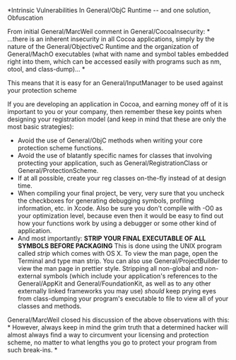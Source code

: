 

*Intrinsic Vulnerabilities In General/ObjC Runtime -- and one solution, Obfuscation

From initial General/MarcWeil comment in General/CocoaInsecurity:
*
...there is an inherent insecurity in all Cocoa applications, simply by the nature of the General/ObjectiveC Runtime and the organization of General/MachO executables (what with name and symbol tables embedded right into them, which can be accessed easily with programs such as nm, otool, and class-dump)...
*

This means that it is easy for an General/InputManager to be used against your protection scheme

If you are developing an application in Cocoa, and earning money off of it is important to you or your company, then remember these key points when designing your registration model (and keep in mind that these are only the most basic strategies):


* Avoid the use of General/ObjC methods when writing your core protection scheme functions.
* Avoid the use of blatantly specific names for classes that involving protecting your application, such as General/RegistrationClass or General/ProtectionScheme.
* If at all possible, create your reg classes on-the-fly instead of at design time.
* When compiling your final project, be very, very sure that you uncheck the checkboxes for generating debugging symbols, profiling information, etc. in Xcode. Also be sure you don't compile with -O0 as your optimization level, because even then it would be easy to find out how your functions work by using a debugger or some other kind of application.
* And most importantly: **STRIP YOUR FINAL EXECUTABLE OF ALL SYMBOLS BEFORE PACKAGING** This is done using the UNIX program called *strip* which comes with OS X. To view the man page, open the Terminal and type     man strip. You can also use General/ProjectBuilder to view the man page in prettier style. Stripping all non-global and non-external symbols (which include your application's references to the General/AppKit and General/FoundationKit, as well as to any other externally linked frameworks you may use) *should* keep prying eyes from class-dumping your program's executable to file to view all of your classes and methods.


General/MarcWeil closed his discussion of the above observations with this:
*
However, always keep in mind the grim truth that a determined hacker will almost always find a way to circumvent your licensing and protection scheme, no matter to what lengths you go to protect your program from such break-ins.
*